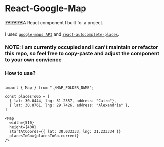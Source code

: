# React-Google-Map

🗺️🗺️🗺️A React component I built for a project.

I used [`google-maps API`](https://www.npmjs.com/package/@googlemaps/react-wrapper) and [`react-autocomplete-places`](https://github.com/hibiken/react-places-autocomplete).

### NOTE: I am currently occupied and I can't maintain or refactor this repo, so feel free to copy-paste and adjust the component to your own convience

### How to use?

```JSX

import { Map } from "./MAP_FOLDER_NAME";

const placesToGo = [
  { lat: 30.0444, lng: 31.2357, address: "Cairo"},
  { lat: 30.8761, lng: 29.7426, address: "Alexandria" },
]

<Map
  width={510}
  height={400}
  startAtCoords={{ lat: 30.033333, lng: 31.233334 }}
  placesToGo={placesToGo.current}
/>

```
